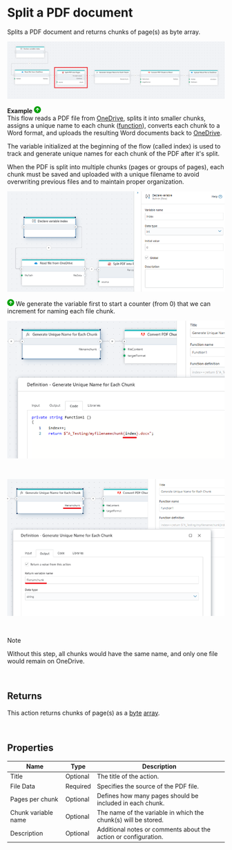 # Split a PDF document 

Splits a PDF document and returns chunks of page(s) as byte array.



![img](../../../../images/flow/splitPDF_into_chunks.png)

**Example** ![img](../../../../images/strz.jpg)  
This flow reads a PDF file from [OneDrive](../onedrive/read-file-from-onedrive-as-byte-array.md), splits it into smaller chunks, assigns a unique name to each chunk ([function](../built-in/function.md)), converts each chunk to a Word format, and uploads the resulting Word documents back to [OneDrive](../onedrive/upload-file-to-onedrive.md).


The variable initialized at the beginning of the flow (called index) is used to track and generate unique names for each chunk of the PDF after it's split.

When the PDF is split into multiple chunks (pages or groups of pages), each chunk must be saved and uploaded with a unique filename to avoid overwriting previous files and to maintain proper organization.

![img](../../../../images/flow/splitPDF_into_chunks2.png)

![img](../../../../images/strz.jpg) We generate the variable first to start a counter (from 0) that we can increment for naming each file chunk.
<br/>


![img](../../../../images/flow/splitPDF_into_chunks3.png)

<br/>

![img](../../../../images/flow/splitPDF_into_chunks4.png)

<br/>

> [!NOTE]
> Without this step, all chunks would have the same name, and only one file would remain on OneDrive.

<br/>

## Returns

This action returns chunks of page(s) as a [byte](https://learn.microsoft.com/en-us/dotnet/api/system.byte) [array](https://learn.microsoft.com/en-us/dotnet/csharp/language-reference/builtin-types/arrays).

<br/>


## Properties

| Name                 | Type     | Description                                                                                                   |
| -------------------- | -------- | ------------------------------------------------------------------------------------------------------------- |
| Title                | Optional |   The title of the action.                    |
| File Data            | Required | Specifies the source of the PDF file.                         |
| Pages per chunk           | Optional | Defines how many pages should be included in each chunk.                         |
| Chunk variable name | Optional | The name of the variable in which the chunk(s) will be stored. |
| Description          | Optional | Additional notes or comments about the action or configuration. |

<br/>




